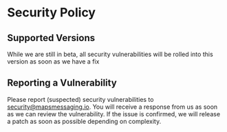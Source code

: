 # Security Policy

## Supported Versions

While we are still in beta, all security vulnerabilities will be rolled into this version as soon as we have a fix

## Reporting a Vulnerability

Please report (suspected) security vulnerabilities to security@mapsmessaging.io. 
You will receive a response from us as soon as we can review the vulnerability. 
If the issue is confirmed, we will release a patch as soon as possible depending on complexity.
